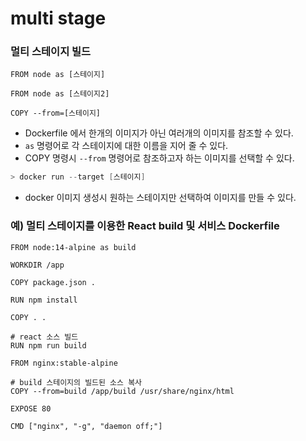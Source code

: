 # multi stage

### 멀티 스테이지 빌드

```docker
FROM node as [스테이지]

FROM node as [스테이지2]

COPY --from=[스테이지]
```

- Dockerfile 에서 한개의 이미지가 아닌 여러개의 이미지를 참조할 수 있다.
- `as` 명령어로 각 스테이지에 대한 이름을 지어 줄 수 있다.
- COPY 명령시 `--from` 명령어로 참조하고자 하는 이미지를 선택할 수 있다.

```powershell
> docker run --target [스테이지]
```

- docker 이미지 생성시 원하는 스테이지만 선택하여 이미지를 만들 수 있다.

### 예) 멀티 스테이지를 이용한 React build 및 서비스 Dockerfile

```docker
FROM node:14-alpine as build

WORKDIR /app

COPY package.json .

RUN npm install

COPY . .

# react 소스 빌드
RUN npm run build

FROM nginx:stable-alpine

# build 스테이지의 빌드된 소스 복사
COPY --from=build /app/build /usr/share/nginx/html

EXPOSE 80

CMD ["nginx", "-g", "daemon off;"]
```
